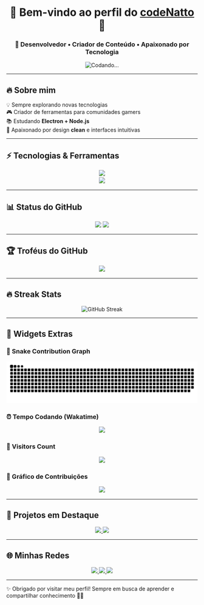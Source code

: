 <!-- Banner animado -->
<h1 align="center">💚 Bem-vindo ao perfil do <a href="https://github.com/codeNatto">codeNatto</a> 💚</h1>
<h3 align="center">🚀 Desenvolvedor • Criador de Conteúdo • Apaixonado por Tecnologia</h3>

<!-- GIF de codificação -->
<p align="center">
  <img src="https://media.giphy.com/media/qgQUggAC3Pfv687qPC/giphy.gif" width="500px" alt="Codando..."/>
</p>

---

## 🔥 Sobre mim  
💡 Sempre explorando novas tecnologias  
🎮 Criador de ferramentas para comunidades gamers  
📚 Estudando **Electron + Node.js**  
🎨 Apaixonado por design **clean** e interfaces intuitivas  

---

## ⚡ Tecnologias & Ferramentas  

<p align="center">
  <img src="https://skillicons.dev/icons?i=html,css,js,ts,react,nodejs,python,java,cs,cpp,electron&theme=light" /><br/>
  <img src="https://skillicons.dev/icons?i=figma,ps,ai,vscode,git,github,docker,mongodb,mysql&theme=light" />
</p>

---

## 📊 Status do GitHub  

<p align="center">
  <img src="https://github-readme-stats.vercel.app/api?username=codeNatto&show_icons=true&theme=gruvbox&title_color=53FC18&icon_color=53FC18&text_color=FFFFFF&bg_color=0D1117" height="180em"/>
  <img src="https://github-readme-stats.vercel.app/api/top-langs/?username=codeNatto&layout=compact&theme=gruvbox&title_color=53FC18&text_color=FFFFFF&bg_color=0D1117" height="180em"/>
</p>

---

## 🏆 Troféus do GitHub  
<p align="center">
  <img src="https://github-profile-trophy.vercel.app/?username=codeNatto&theme=matrix&no-frame=true&margin-w=15" />
</p>

---

## 🔥 Streak Stats  
<p align="center">
  <img src="https://streak-stats.demolab.com?user=codeNatto&theme=dark&ring=53FC18&fire=53FC18&currStreakLabel=53FC18&sideNums=53FC18&background=0D1117&hide_border=true" alt="GitHub Streak" />
</p>

---

## 🧩 Widgets Extras  

### 🐍 Snake Contribution Graph  
<p align="center">
  <img src="https://raw.githubusercontent.com/Platane/snk/output/github-contribution-grid-snake.svg" />
</p>

### ⏰ Tempo Codando (Wakatime)  
<p align="center">
  <img src="https://github-readme-stats.vercel.app/api/wakatime?username=codeNatto&theme=gruvbox&title_color=53FC18&icon_color=53FC18&text_color=FFFFFF&bg_color=0D1117" />
</p>

### 📡 Visitors Count  
<p align="center">
  <img src="https://komarev.com/ghpvc/?username=codeNatto&color=53FC18&style=for-the-badge" />
</p>

### 📌 Gráfico de Contribuições  
<p align="center">
  <img src="https://github-readme-activity-graph.vercel.app/graph?username=codeNatto&bg_color=0D1117&color=53FC18&line=53FC18&point=FFFFFF&area=true&hide_border=true" />
</p>

---

## 🚀 Projetos em Destaque  

<p align="center">
  <a href="https://github.com/codeNatto/seu-projeto-1">
    <img src="https://github-readme-stats.vercel.app/api/pin/?username=codeNatto&repo=seu-projeto-1&theme=gruvbox&title_color=53FC18&text_color=FFFFFF&bg_color=0D1117" />
  </a>
  <a href="https://github.com/codeNatto/seu-projeto-2">
    <img src="https://github-readme-stats.vercel.app/api/pin/?username=codeNatto&repo=seu-projeto-2&theme=gruvbox&title_color=53FC18&text_color=FFFFFF&bg_color=0D1117" />
  </a>
</p>

---

## 🌐 Minhas Redes  

<p align="center">
  <a href="https://www.instagram.com/devnatto/" target="_blank">
    <img src="https://img.shields.io/badge/Instagram-53FC18?logo=instagram&logoColor=white&style=for-the-badge" />
  </a>
  <a href="https://kick.com/csnatto" target="_blank">
    <img src="https://img.shields.io/badge/Kick-53FC18.svg?logo=kick&logoColor=black&style=for-the-badge" />
  </a>
  <a href="https://www.youtube.com/@devNatto" target="_blank">
    <img src="https://img.shields.io/badge/YouTube-53FC18.svg?logo=youtube&logoColor=white&style=for-the-badge" />
  </a>
</p>

---

✨ Obrigado por visitar meu perfil! Sempre em busca de aprender e compartilhar conhecimento 💚🚀  
